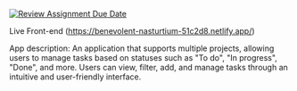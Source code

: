 [![Review Assignment Due Date](https://classroom.github.com/assets/deadline-readme-button-22041afd0340ce965d47ae6ef1cefeee28c7c493a6346c4f15d667ab976d596c.svg)](https://classroom.github.com/a/GeL61fu8)

Live Front-end (https://benevolent-nasturtium-51c2d8.netlify.app/)

App description: An application that supports multiple projects, allowing users to manage tasks based on statuses such as "To do", "In progress", "Done", and more. Users can view, filter, add, and manage tasks through an intuitive and user-friendly interface.
